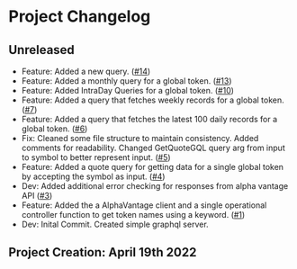 # Project Changelog

## Unreleased

- Feature: Added a new query. ([#14](https://github.com/josh-W42/stonks-graphwatch/pull/14))
- Feature: Added a monthly query for a global token. ([#13](https://github.com/josh-W42/stonks-graphwatch/pull/13))
- Feature: Added IntraDay Queries for a global token. ([#10](https://github.com/josh-W42/stonks-graphwatch/pull/10))
- Feature: Added a query that fetches weekly records for a global token. ([#7](https://github.com/josh-W42/stonks-graphwatch/pull/7))
- Feature: Added a query that fetches the latest 100 daily records for a global token. ([#6](https://github.com/josh-W42/stonks-graphwatch/pull/6))
- Fix: Cleaned some file structure to maintain consistency. Added comments for readability. Changed GetQuoteGQL query arg from input to symbol to better represent input. ([#5](https://github.com/josh-W42/stonks-graphwatch/pull/5))
- Feature: Added a quote query for getting data for a single global token by accepting the symbol as input. ([#4](https://github.com/josh-W42/stonks-graphwatch/pull/4))
- Dev: Added additional error checking for responses from alpha vantage API ([#3](https://github.com/josh-W42/stonks-graphwatch/pull/3))
- Feature: Added the a AlphaVantage client and a single operational controller function to get token names using a keyword. ([#1](https://github.com/josh-W42/stonks-graphwatch/compare/feature/alpha-vantage-client?expand=1))
- Dev: Inital Commit. Created simple graphql server.

## Project Creation: April 19th 2022
